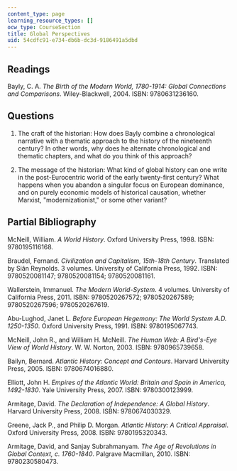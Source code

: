 ```yaml
---
content_type: page
learning_resource_types: []
ocw_type: CourseSection
title: Global Perspectives
uid: 54cdfc91-e734-db6b-dc3d-9186491a5dbd
---
```


Readings
--------

Bayly, C. A. _The Birth of the Modern World, 1780-1914: Global Connections and Comparisons_. Wiley-Blackwell, 2004. ISBN: 9780631236160.

Questions
---------

1.  The craft of the historian: How does Bayly combine a chronological narrative with a thematic approach to the history of the nineteenth century? In other words, why does he alternate chronological and thematic chapters, and what do you think of this approach?
    
2.  The message of the historian: What kind of global history can one write in the post-Eurocentric world of the early twenty-first century? What happens when you abandon a singular focus on European dominance, and on purely economic models of historical causation, whether Marxist, "modernizationist," or some other variant?
    

Partial Bibliography
--------------------

McNeill, William. _A World History_. Oxford University Press, 1998. ISBN: 9780195116168.

Braudel, Fernand. _Civilization and Capitalism, 15th-18th Century_. Translated by Siân Reynolds. 3 volumes. University of California Press, 1992. ISBN: 9780520081147; 9780520081154; 9780520081161.

Wallerstein, Immanuel. _The Modern World-System_. 4 volumes. University of California Press, 2011. ISBN: 9780520267572; 9780520267589; 9780520267596; 9780520267619.

Abu-Lughod, Janet L. _Before European Hegemony: The World System A.D. 1250-1350_. Oxford University Press, 1991. ISBN: 9780195067743.

McNeill, John R., and William H. McNeill. _The Human Web: A Bird's-Eye View of World History_. W. W. Norton, 2003. ISBN: 9780965739658.

Bailyn, Bernard. _Atlantic History: Concept and Contours_. Harvard University Press, 2005. ISBN: 9780674016880.

Elliott, John H. _Empires of the Atlantic World: Britain and Spain in America, 1492-1830_. Yale University Press, 2007. ISBN: 9780300123999.

Armitage, David. _The Declaration of Independence: A Global History_. Harvard University Press, 2008. ISBN: 9780674030329.

Greene, Jack P., and Philip D. Morgan. _Atlantic History: A Critical Appraisal_. Oxford University Press, 2008. ISBN: 9780195320343.

Armitage, David, and Sanjay Subrahmanyam. _The Age of Revolutions in Global Context, c. 1760-1840_. Palgrave Macmillan, 2010. ISBN: 9780230580473.
